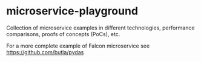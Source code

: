 microservice-playground
=======================

Collection of microservice examples in different technologies, performance comparisons, proofs of concepts (PoCs), etc.

For a more complete example of Falcon microservice see https://github.com/butla/pydas
